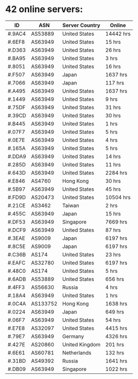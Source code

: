 # 42 online servers:

| ID | ASN | Server Country | Online |
| ------ | ------ | ------ | ------ |
| #.9AC4 | AS53889 | United States | 14442 hrs |
| #.6EF8 | AS63949 | United States | 15 hrs |
| #.D363 | AS63949 | United States | 26 hrs |
| #.BA95 | AS63949 | United States | 3 hrs |
| #.8051 | AS63949 | United States | 16 hrs |
| #.F507 | AS63949 | Japan | 1637 hrs |
| #.7066 | AS63949 | Japan | 117 hrs |
| #.A495 | AS63949 | United States | 1637 hrs |
| #.1449 | AS63949 | United States | 9 hrs |
| #.75DF | AS63949 | United States | 31 hrs |
| #.39CD | AS63949 | United States | 30 hrs |
| #.B445 | AS63949 | United States | 1 hrs |
| #.07F7 | AS63949 | United States | 5 hrs |
| #.0E7E | AS63949 | United States | 4 hrs |
| #.165A | AS63949 | United States | 5 hrs |
| #.DDA9 | AS63949 | United States | 14 hrs |
| #.285D | AS63949 | United States | 11 hrs |
| #.643D | AS63949 | United States | 2284 hrs |
| #.E846 | AS4760 | Hong Kong | 30 hrs |
| #.5B97 | AS63949 | United States | 45 hrs |
| #.FD9D | AS20473 | United States | 10504 hrs |
| #.21CE | AS3462 | Taiwan | 2 hrs |
| #.455C | AS63949 | Japan | 15 hrs |
| #.DF53 | AS63949 | Singapore | 7669 hrs |
| #.DCF9 | AS63949 | United States | 87 hrs |
| #.3EAE | AS9009 | Japan | 6197 hrs |
| #.8C5E | AS9009 | Japan | 6197 hrs |
| #.C36B | AS174 | United States | 23 hrs |
| #.EAFC | AS32780 | United States | 6197 hrs |
| #.48C0 | AS174 | United States | 5 hrs |
| #.6ADB | AS53889 | United States | 656 hrs |
| #.4FF3 | AS56630 | Russia | 4 hrs |
| #.18A4 | AS63949 | United States | 1 hrs |
| #.0C4A | AS133752 | Hong Kong | 1638 hrs |
| #.0224 | AS63949 | Japan | 649 hrs |
| #.06F7 | AS63949 | United States | 54 hrs |
| #.E7E8 | AS32097 | United States | 4415 hrs |
| #.79E7 | AS63949 | Germany | 4326 hrs |
| #.427E | AS20860 | United Kingdom | 201 hrs |
| #.6E61 | AS60781 | Netherlands | 132 hrs |
| #.31BD | AS49392 | Russia | 1641 hrs |
| #.DB09 | AS63949 | Singapore | 1022 hrs |

